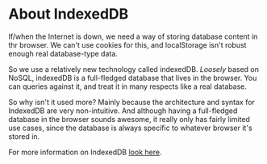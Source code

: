 # About IndexedDB

If/when the Internet is down, we need a way of storing database content in thr browser. We
can't use cookies for this, and localStorage isn't robust enough real database-type data.

So we use a relatively new technology called indexedDB. _Loosely_ based on NoSQL, indexedDB is a
full-fledged database that lives in the browser. You can queries against it, and treat it in
many respects like a real database.

So why isn't it used more? Mainly because the architecture and syntax for IndexedDB are very
non-intuitive. And although having a full-fledged database in the browser sounds awesome, it
really only has fairly limited use cases, since the database is always specific to whatever
browser it's stored in.

For more information on IndexedDB [look here](https://web.dev/indexeddb/).
